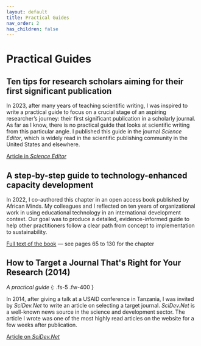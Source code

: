 ```yaml
---
layout: default
title: Practical Guides
nav_order: 2
has_children: false
---
```


# Practical Guides

## Ten tips for research scholars aiming for their first significant publication

In 2023, after many years of teaching scientific writing, I was inspired to write a practical guide to focus on a crucial stage of an aspiring researcher’s journey: their first significant publication in a scholarly journal. As far as I know, there is no practical guide that looks at scientific writing from this particular angle. I published this guide in the journal *Science Editor*, which is widely read in the scientific publishing community in the United States and elsewhere.

[Article in *Science Editor*](https://www.csescienceeditor.org/article/ten-tips-for-research-scholars-aiming-for-their-first-significant-publication/)

## A step-by-step guide to technology-enhanced capacity development

In 2022, I co-authored this chapter in an open access book published by African Minds. My colleagues and I reflected on ten years of organizational work in using educational technology in an international development context. Our goal was to produce a detailed, evidence-informed guide to help other practitioners follow a clear path from concept to implementation to sustainability.

[Full text of the book](https://www.africanminds.co.za/wp-content/uploads/2023/02/Digital_Tech_Capacity_Dev_Web.pdf)  &mdash; see pages 65 to 130 for the chapter


## How to Target a Journal That's Right for Your Research (2014)
*A practical guide*
{: .fs-5 .fw-400 }

In 2014, after giving a talk at a USAID conference in Tanzania, I was invited by *SciDev.Net* to write an article on selecting a target journal. *SciDev.Net* is a well-known news source in the science and development sector. The article I wrote was one of the most highly read articles on the website for a few weeks after publication.

[Article on *SciDev.Net*](https://www.scidev.net/global/practical-guides/target-journal-right-research-communicate-publish/)

